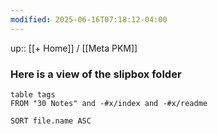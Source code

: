 ```yaml
---
modified: 2025-06-16T07:18:12-04:00
---
```

up:: [[+ Home]] / [[Meta PKM]]

### Here is a view of the slipbox folder

``` dataview
table tags
FROM "30 Notes" and -#x/index and -#x/readme

SORT file.name ASC
```
